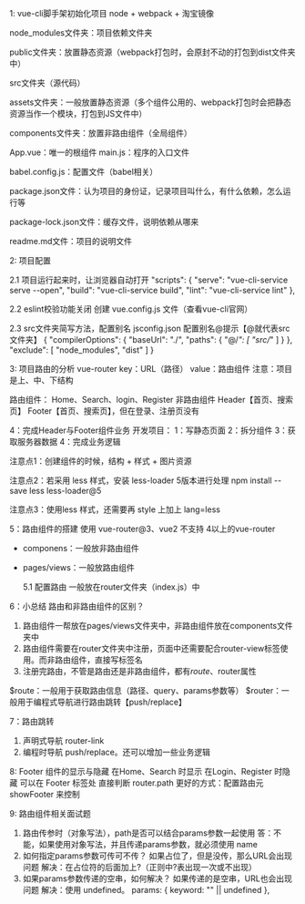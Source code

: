 1: vue-cli脚手架初始化项目
node + webpack + 淘宝镜像

node_modules文件夹：项目依赖文件夹

public文件夹：放置静态资源（webpack打包时，会原封不动的打包到dist文件夹中）

src文件夹（源代码）

  assets文件夹：一般放置静态资源（多个组件公用的、webpack打包时会把静态资源当作一个模块，打包到JS文件中）

  components文件夹：放置非路由组件（全局组件）

  App.vue：唯一的根组件
  main.js：程序的入口文件

babel.config.js：配置文件（babel相关）

package.json文件：认为项目的身份证，记录项目叫什么，有什么依赖，怎么运行等

package-lock.json文件：缓存文件，说明依赖从哪来

readme.md文件：项目的说明文件


2: 项目配置

2.1 项目运行起来时，让浏览器自动打开
  "scripts": {
    "serve": "vue-cli-service serve --open",
    "build": "vue-cli-service build",
    "lint": "vue-cli-service lint"
  },

2.2 eslint校验功能关闭
  创建 vue.config.js 文件（查看vue-cli官网）

2.3 src文件夹简写方法，配置别名
jsconfig.json 配置别名@提示【@就代表src文件夹】
{
  "compilerOptions": {
    "baseUrl": "./",
    "paths": {
      "@/*": [
        "src/*"
      ]
    }
  },
  "exclude": [
    "node_modules",
    "dist"
  ]
}



3: 项目路由的分析
vue-router
key：URL（路径）
value：路由组件
注意：项目是上、中、下结构

路由组件：
Home、Search、login、Register
非路由组件
Header【首页、搜索页】
Footer【首页、搜索页】，但在登录、注册页没有

4：完成Header与Footer组件业务
开发项目：
  1：写静态页面
  2：拆分组件
  3：获取服务器数据
  4：完成业务逻辑

  注意点1：创建组件的时候，结构 + 样式 + 图片资源

  注意点2：若采用 less 样式，安装 less-loader 5版本进行处理
    npm install --save less less-loader@5

  注意点3：使用less 样式，还需要再 style 上加上 lang=less

5：路由组件的搭建
使用 vue-router@3、vue2 不支持 4以上的vue-router
- componens：一般放非路由组件
- pages/views：一般放路由组件

  5.1 配置路由
  一般放在router文件夹（index.js）中

6：小总结
路由和非路由组件的区别？
  1. 路由组件一帮放在pages/views文件夹中，非路由组件放在components文件夹中
  2. 路由组件需要在router文件夹中注册，页面中还需要配合router-view标签使用。而非路由组件，直接写标签名
  3. 注册完路由，不管是路由还是非路由组件，都有$route、$router属性

$route：一般用于获取路由信息（路径、query、params参数等）
$router：一般用于编程式导航进行路由跳转【push/replace】

7：路由跳转
  1. 声明式导航 router-link
  2. 编程时导航 push/replace。还可以增加一些业务逻辑


8: Footer 组件的显示与隐藏
  在Home、Search 时显示
  在Login、Register 时隐藏
  可以在 Footer 标签处 直接判断 router.path
  更好的方式：配置路由元 showFooter 来控制


9: 路由组件相关面试题
  1. 路由传参时（对象写法），path是否可以结合params参数一起使用
    答：不能，如果使用对象写法，并且传递params参数，就必须使用 name
  2. 如何指定params参数可传可不传？
    如果占位了，但是没传，那么URL会出现问题
    解决：在占位符的后面加上?（正则中?表出现一次或不出现）
  3. 如果params参数传递的空串，如何解决？
    如果传递的是空串，URL也会出现问题
    解决：使用 undefined。 params: { keyword: "" || undefined },